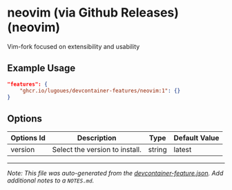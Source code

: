 
# neovim (via Github Releases) (neovim)

Vim-fork focused on extensibility and usability

## Example Usage

```json
"features": {
    "ghcr.io/lugoues/devcontainer-features/neovim:1": {}
}
```

## Options

| Options Id | Description | Type | Default Value |
|-----|-----|-----|-----|
| version | Select the version to install. | string | latest |



---

_Note: This file was auto-generated from the [devcontainer-feature.json](https://github.com/lugoues/devcontainer-features/blob/main/src/neovim/devcontainer-feature.json).  Add additional notes to a `NOTES.md`._
